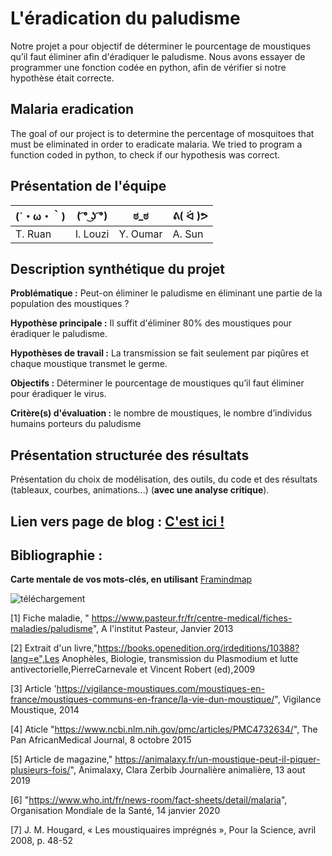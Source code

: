 # L'éradication du paludisme

Notre projet a pour objectif de déterminer le pourcentage de moustiques qu’il faut éliminer afin d'éradiquer le paludisme. Nous avons essayer de programmer une fonction codée en python, afin de vérifier si notre hypothèse était correcte.

## Malaria eradication

The goal of our project is to determine the percentage of mosquitoes that must be eliminated in order to eradicate malaria. We tried to program a function coded in python, to check if our hypothesis was correct.

## Présentation de l'équipe

|(´・ω・｀)| ( ͡° ͜ʖ ͡°) | ಠ_ಠ | ᕕ( ᐛ )ᕗ |
|-----|--|--|--|
| T. Ruan| I. Louzi | Y. Oumar  | A. Sun  |


## Description synthétique du projet

**Problématique :** Peut-on éliminer le paludisme en éliminant une partie de la population des moustiques ?

**Hypothèse principale :** Il suffit d'éliminer 80% des moustiques pour éradiquer le paludisme.

**Hypothèses de travail :** La transmission se fait seulement par piqûres et chaque moustique transmet le germe.

**Objectifs :** Déterminer le pourcentage de moustiques qu’il faut éliminer pour éradiquer le virus.

**Critère(s) d'évaluation :** le nombre de moustiques, le nombre d’individus humains porteurs du paludisme 


## Présentation structurée des résultats


Présentation du choix de modélisation, des outils, du code et des résultats (tableaux, courbes, animations...) (**avec une analyse critique**).


## Lien vers page de blog : <a href="blog.html"> C'est ici ! </a>

## Bibliographie :

**Carte mentale de vos mots-clés, en utilisant** <a href="https://framindmap.org/mindmaps/index.html">Framindmap </a>

![téléchargement](https://user-images.githubusercontent.com/63292006/81241654-6fe38880-8ffa-11ea-84f4-a4599729f50c.png)

[1]	Fiche maladie, " https://www.pasteur.fr/fr/centre-medical/fiches-maladies/paludisme", A l'institut Pasteur, Janvier 2013

[2]	Extrait d'un livre,"https://books.openedition.org/irdeditions/10388?lang=e",Les Anophèles, Biologie, transmission du Plasmodium et lutte antivectorielle,PierreCarnevale et Vincent Robert (ed),2009

[3]	Article 'https://vigilance-moustiques.com/moustiques-en-france/moustiques-communs-en-france/la-vie-dun-moustique/", Vigilance Moustique, 2014

[4]	Aticle "https://www.ncbi.nlm.nih.gov/pmc/articles/PMC4732634/", The Pan AfricanMedical Journal, 8 octobre 2015

[5]	Article de magazine," https://animalaxy.fr/un-moustique-peut-il-piquer-plusieurs-fois/", Animalaxy, Clara Zerbib Journalière animalière, 13 aout 2019

[6]	"https://www.who.int/fr/news-room/fact-sheets/detail/malaria", Organisation Mondiale de la Santé, 14 janvier 2020

[7] J. M. Hougard, « Les moustiquaires imprégnés », Pour la Science, avril 2008, p. 48-52




